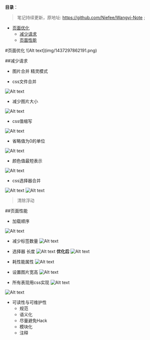 **目录**：

>笔记持续更新，原地址: https://github.com/Niefee/Wangyi-Note ;

<ul>
<li><a href="#页面优化">页面优化</a><ul>
<li><a href="#减少请求">减少请求</a></li>
<li><a href="#页面性能">页面性能</a></li>
</ul>
</li>
</ul>
#页面优化
![Alt text](img/1437297862191.png)

##减少请求
 - 图片合并
精灵模式

 - css文件合并

![Alt text](img/1437298173880.png)

 - 减少图片大小

![Alt text](img/1437298247547.png)

 - css值缩写

![Alt text](img/1437298277536.png)

 - 省略值为0的单位

![Alt text](img/1437298343384.png)

 - 颜色值最短表示

![Alt text](img/1437298361013.png)

 - css选择器合并

![Alt text](img/1437298443653.png)
![Alt text](img/1437298460355.png)
>清除浮动

##页面性能
 - 加载顺序

![Alt text](img/1437298544703.png)

 - 减少标签数量
![Alt text](img/1437298588314.png)

 - 选择器 长度
![Alt text](img/1437298633043.png)
**优化后**
![Alt text](img/1437298651040.png)

 - 耗性能属性
![Alt text](img/1437298681189.png)

 - 设置图片宽高
![Alt text](img/1437299076622.png)

 - 所有表现用css实现
![Alt text](img/1437299130095.png)

![Alt text](img/1437299172600.png)

 - 可读性与可维护性	
	 - 规范
	 - 语义化
	 - 尽量避免Hack
	 - 模块化
	 - 注释
